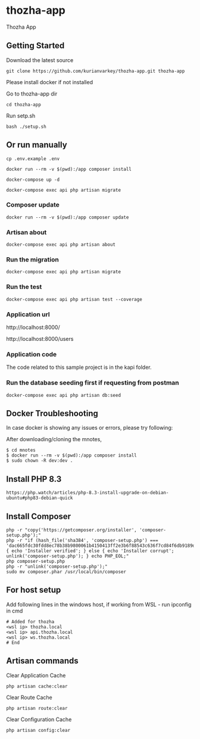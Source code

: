 # thozha-app

Thozha App
## Getting Started

Download the latest source
```
git clone https://github.com/kurianvarkey/thozha-app.git thozha-app
```

Please install docker if not installed

Go to thozha-app dir

```
cd thozha-app
```

Run setp.sh

```
bash ./setup.sh
```

## Or run manually

```
cp .env.example .env

docker run --rm -v $(pwd):/app composer install

docker-compose up -d

docker-compose exec api php artisan migrate
```

### Composer update
```
docker run --rm -v $(pwd):/app composer update
```

### Artisan about
```
docker-compose exec api php artisan about
```

### Run the migration
```
docker-compose exec api php artisan migrate
```

### Run the test
```
docker-compose exec api php artisan test --coverage
```

### Application url
http://localhost:8000/

http://localhost:8000/users


### Application code
The code related to this sample project is in the kapi folder.


### Run the database seeding first if requesting from postman
```
docker-compose exec api php artisan db:seed
```

## Docker Troubleshooting
In case docker is showing any issues or errors, please try following:

After downloading/cloning the mnotes,

```
$ cd mnotes
$ docker run --rm -v $(pwd):/app composer install
$ sudo chown -R dev:dev .
```

## Install PHP 8.3
```
https://php.watch/articles/php-8.3-install-upgrade-on-debian-ubuntu#php83-debian-quick
```

## Install Composer
```
php -r "copy('https://getcomposer.org/installer', 'composer-setup.php');"
php -r "if (hash_file('sha384', 'composer-setup.php') === 'dac665fdc30fdd8ec78b38b9800061b4150413ff2e3b6f88543c636f7cd84f6db9189d43a81e5503cda447da73c7e5b6') { echo 'Installer verified'; } else { echo 'Installer corrupt'; unlink('composer-setup.php'); } echo PHP_EOL;"
php composer-setup.php
php -r "unlink('composer-setup.php');"
sudo mv composer.phar /usr/local/bin/composer
```

## For host setup
Add following lines in the windows host, if working from WSL
<wsl ip> - run ipconfig in cmd
```
# Added for thozha
<wsl ip> thozha.local
<wsl ip> api.thozha.local
<wsl ip> ws.thozha.local
# End 
```

## Artisan commands
Clear Application Cache
```
php artisan cache:clear
```
Clear Route Cache
```
php artisan route:clear
```
Clear Configuration Cache
```
php artisan config:clear
```